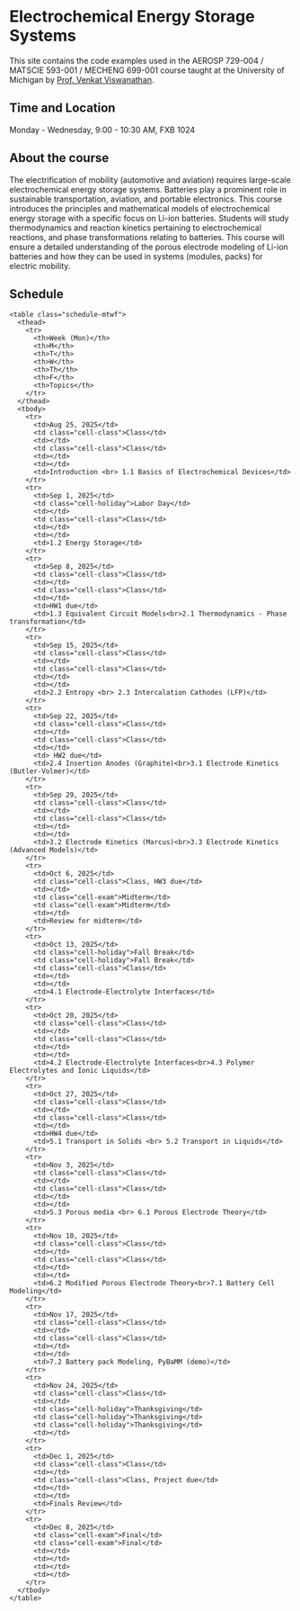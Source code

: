 # Electrochemical Energy Storage Systems

This site contains the code examples used in the AEROSP 729-004 / MATSCIE 593-001 / MECHENG 699-001 course taught at the University of Michigan by [Prof. Venkat Viswanathan](https://eeg.engin.umich.edu/).

## Time and Location

Monday - Wednesday, 9:00 - 10:30 AM, FXB 1024
## About the course

The electrification of mobility (automotive and aviation) requires large-scale electrochemical energy storage systems.  Batteries play a prominent role in sustainable transportation, aviation, and portable electronics.  This course introduces the principles and mathematical models of electrochemical energy storage with a specific focus on Li-ion batteries. Students will study thermodynamics and reaction kinetics pertaining to electrochemical reactions, and phase transformations relating to batteries. This course will ensure a detailed understanding of the porous electrode modeling of Li-ion batteries and how they can be used in systems (modules, packs) for electric mobility.

## Schedule
<style>
/* Base table */
table.schedule-mtwf {
  width: 100%;
  border-collapse: collapse;
  font-size: 0.95rem;
}
table.schedule-mtwf, table.schedule-mtwf th, table.schedule-mtwf td {
  border: 1px solid #ccc;
}
table.schedule-mtwf th, table.schedule-mtwf td {
  padding: 8px;
  text-align: left;
  vertical-align: top;
}

/* Header & striping – LIGHT (theme toggle) */
html[data-theme="light"] table.schedule-mtwf thead tr,
body[data-theme="light"] table.schedule-mtwf thead tr {
  background: #f2f2f2;  /* extremely light gray */
  color: #000;
}
html[data-theme="light"] table.schedule-mtwf tbody tr:nth-child(even),
body[data-theme="light"] table.schedule-mtwf tbody tr:nth-child(even) {
  background: #fafafa;
}

/* Header & striping – DARK (theme toggle) */
html[data-theme="dark"] table.schedule-mtwf thead tr,
body[data-theme="dark"] table.schedule-mtwf thead tr {
  background: #444;
  color: #fff;
}
html[data-theme="dark"] table.schedule-mtwf tbody tr:nth-child(even),
body[data-theme="dark"] table.schedule-mtwf tbody tr:nth-child(even) {
  background: #2a2a2a;
}

/* Colored cells for events */
.cell-class    { font-weight: 500; }
.cell-holiday  { font-weight: 600; }
.cell-exam     { font-weight: 600; }

/* Light colors */
html[data-theme="light"] .cell-class   { background: #eaf7ea !important; }   /* green tint */
html[data-theme="light"] .cell-holiday { background: #ffe9e9 !important; }   /* red tint  */
html[data-theme="light"] .cell-exam    { background: #e8f4ff !important; }   /* cyan tint */

/* Dark colors (subtle translucency) */
html[data-theme="dark"] .cell-class   { background: rgba(76, 175, 80, 0.30) !important; color: #fff; }
html[data-theme="dark"] .cell-holiday { background: rgba(244, 67, 54, 0.30) !important;  color: #fff; }
html[data-theme="dark"] .cell-exam    { background: rgba(3, 169, 244, 0.30) !important;  color: #fff; }

/* Fallback if the theme attribute isn't present (use OS pref) */
@media (prefers-color-scheme: dark) {
  table.schedule-mtwf thead tr { background: #444; color: #fff; }
  table.schedule-mtwf tbody tr:nth-child(even) { background: #2a2a2a; }
}
</style>

````{div} full-width
<table class="schedule-mtwf">
  <thead>
    <tr>
      <th>Week (Mon)</th>
      <th>M</th>
      <th>T</th>
      <th>W</th>
      <th>Th</th>
      <th>F</th>
      <th>Topics</th>
    </tr>
  </thead>
  <tbody>
    <tr>
      <td>Aug 25, 2025</td>
      <td class="cell-class">Class</td>
      <td></td>
      <td class="cell-class">Class</td>
      <td></td>
      <td></td>
      <td>Introduction <br> 1.1 Basics of Electrochemical Devices</td>
    </tr>
    <tr>
      <td>Sep 1, 2025</td>
      <td class="cell-holiday">Labor Day</td>
      <td></td>
      <td class="cell-class">Class</td>
      <td></td>
      <td></td>
      <td>1.2 Energy Storage</td>
    </tr>
    <tr>
      <td>Sep 8, 2025</td>
      <td class="cell-class">Class</td>
      <td></td>
      <td class="cell-class">Class</td>
      <td></td>
      <td>HW1 due</td>
      <td>1.3 Equivalent Circuit Models<br>2.1 Thermodynamics - Phase transformation</td>
    </tr>
    <tr>
      <td>Sep 15, 2025</td>
      <td class="cell-class">Class</td>
      <td></td>
      <td class="cell-class">Class</td>
      <td></td>
      <td></td>
      <td>2.2 Entropy <br> 2.3 Intercalation Cathodes (LFP)</td>
    </tr>
    <tr>
      <td>Sep 22, 2025</td>
      <td class="cell-class">Class</td>
      <td></td>
      <td class="cell-class">Class</td>
      <td></td>
      <td> HW2 due</td>
      <td>2.4 Insertion Anodes (Graphite)<br>3.1 Electrode Kinetics (Butler-Volmer)</td>
    </tr>
    <tr>
      <td>Sep 29, 2025</td>
      <td class="cell-class">Class</td>
      <td></td>
      <td class="cell-class">Class</td>
      <td></td>
      <td></td>
      <td>3.2 Electrode Kinetics (Marcus)<br>3.3 Electrode Kinetics (Advanced Models)</td>
    </tr>
    <tr>
      <td>Oct 6, 2025</td>
      <td class="cell-class">Class, HW3 due</td>
      <td></td>
      <td class="cell-exam">Midterm</td>
      <td class="cell-exam">Midterm</td>
      <td></td>
      <td>Review for midterm</td>
    </tr>
    <tr>
      <td>Oct 13, 2025</td>
      <td class="cell-holiday">Fall Break</td>
      <td class="cell-holiday">Fall Break</td>
      <td class="cell-class">Class</td>
      <td></td>
      <td></td>
      <td>4.1 Electrode-Electrolyte Interfaces</td>
    </tr>
    <tr>
      <td>Oct 20, 2025</td>
      <td class="cell-class">Class</td>
      <td></td>
      <td class="cell-class">Class</td>
      <td></td>
      <td></td>
      <td>4.2 Electrode-Electrolyte Interfaces<br>4.3 Polymer Electrolytes and Ionic Liquids</td>
    </tr>
    <tr>
      <td>Oct 27, 2025</td>
      <td class="cell-class">Class</td>
      <td></td>
      <td class="cell-class">Class</td>
      <td></td>
      <td>HW4 due</td>
      <td>5.1 Transport in Solids <br> 5.2 Transport in Liquids</td>
    </tr>
    <tr>
      <td>Nov 3, 2025</td>
      <td class="cell-class">Class</td>
      <td></td>
      <td class="cell-class">Class</td>
      <td></td>
      <td></td>
      <td>5.3 Porous media <br> 6.1 Porous Electrode Theory</td>
    </tr>
    <tr>
      <td>Nov 10, 2025</td>
      <td class="cell-class">Class</td>
      <td></td>
      <td class="cell-class">Class</td>
      <td></td>
      <td></td>
      <td>6.2 Modified Porous Electrode Theory<br>7.1 Battery Cell Modeling</td>
    </tr>
    <tr>
      <td>Nov 17, 2025</td>
      <td class="cell-class">Class</td>
      <td></td>
      <td class="cell-class">Class</td>
      <td></td>
      <td></td>
      <td>7.2 Battery pack Modeling, PyBaMM (demo)</td>
    </tr>
    <tr>
      <td>Nov 24, 2025</td>
      <td class="cell-class">Class</td>
      <td></td>
      <td class="cell-holiday">Thanksgiving</td>
      <td class="cell-holiday">Thanksgiving</td>
      <td class="cell-holiday">Thanksgiving</td>
      <td></td>
    </tr>
    <tr>
      <td>Dec 1, 2025</td>
      <td class="cell-class">Class</td>
      <td></td>
      <td class="cell-class">Class, Project due</td>
      <td></td>
      <td></td>
      <td>Finals Review</td>
    </tr>
    <tr>
      <td>Dec 8, 2025</td>
      <td class="cell-exam">Final</td>
      <td class="cell-exam">Final</td>
      <td></td>
      <td></td>
      <td></td>
      <td></td>
    </tr>
  </tbody>
</table>
````

<!-- ```{tableofcontents} -->
<!-- ``` -->
